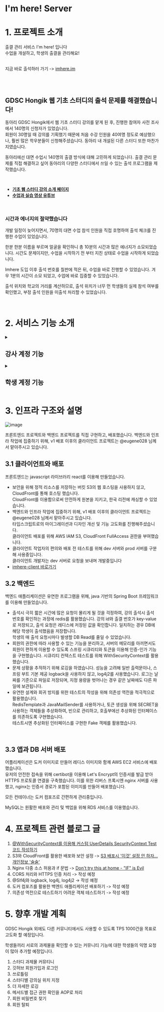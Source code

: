 ﻿# I'm here! Server
 
# 1. 프로젝트 소개
출결 관리 서비스 I'm here! 입니다 <Br>
수업을 개설하고, 학생의 출결을 관리해요! <br> <br>

지금 바로 출석하러 가기 -> [imhere.im](imhere.im)

<br> <br>
 
## GDSC Hongik 웹 기초 스터디의 출석 문제를 해결했습니다!
동아리 GDSC Hongik에서 웹 기초 스터디 강의를 맡게 된 후, 진행한 참여자 사전 조사에서 140명의 신청자가 있었습니다. <br>
회원이 30명일 때 강의를 기획했기 때문에 처음 수강 인원을 40여명 정도로 예상했으나, 훨씬 많은 학우분들이 신청해주셨습니다.
동아리 내 개설된 다른 스터디 또한 마찬가지였습니다. 

동아리에선 대면 수업시 140명의 출결 방식에 대해 고민하게 되었습니다. 
출결 관리 문제를 직접 해결하고 싶어 동아리의 다양한 스터디에서 쓰일 수 있는 출석 프로그램을 제작했습니다.

<br>

- [<b>기초 웹 스터디 강의 소개 페이지</b>](https://www.gdschongik.com/web-study/introduce) 
- [<b>수업과 실습 영상 유튜브</b>](https://www.youtube.com/watch?v=KpxVNBJ9UDw)

<br>

### 시간과 에너지의 절약했습니다
개발 일정이 늦어지면서, 70명의 대면 수업 참석 인원을 직접 호명하여 출석 체크를 진행한 수업이 있었습니다.

한분 한분 이름을 부르며 얼굴을 확인하니 총 10분의 시간과 많은 에너지가 소모되었습니다. 
시간도 문제이지만, 수업을 시작하기 전 부터 지친 상태로 수업을 시작하게 되었습니다. 

Imhere 도입 이후 출석 번호를 칠판에 적은 뒤, 수업을 바로 진행할 수 있었습니다. 
겨우 1분의 시간이 소모 되었고, 수업에 바로 집중할 수 있었습니다.

출석 위치와 학교의 거리를 계산하므로, 출석 위치가 너무 먼 학생들의 실제 참석 여부를 확인했고, 부정 출석 인원을 미출석 처리할 수 있었습니다.

<br>

# 2. 서비스 기능 소개

<details>
<summary> <h2> 강사 계정 기능 </h2> </summary>

## 강사 계정 기능

### 1. 강의 관리
강의를 개설하고 폐쇄할 수 있습니다.

### 2. 출결 관리
수업을 Open하면 출석 번호가 발급되고, 학생은 10분간 출석 번호를 입력해 출석할 수 있습니다.

출석시 출석 위치와 강의실 사이의 거리가 측정되어 부정 출석을 확인할 수 있습니다.

특정 날짜의 출석 정보를 엑셀 파일로 다운받을 수 있습니다.

### 3. 수강생 관리
수강 신청 학생을 승인하거나 거절할 수 있어요!

</details>

<details>
<summary> <h2> 학생 계정 기능 </h2> </summary>
  
## 학생 계정 기능

### 1. 회원가입
구글 이메일 인증을 통해 회원가입 할 수 있습니다.

### 2. 수강 신청
원하는 수업에 수강신청 할 수 있습니다.

### 3. 출석 신청
수강 승인 받은 수업이, Open된 경우 출석 번호와 함께 출석 신청할 수 있습니다. 

</details>

# 3. 인프라 구조와 설명

![image](https://github.com/binary-ho/imhere-server/assets/71186266/f781a563-45a1-4e10-81ab-9e0ad5079e86)


프론트엔드 프로젝트와 백엔드 프로젝트를 직접 구현하고, 배포했습니다.
백엔드와 인프라 작업에 집중하기 위해, v1 배포 이후의 클라이언트 프로젝트는 @eugene028 님께서 맡아주시고 있습니다. 


## 3.1 클라이언트와 배포
프론트엔드는 javascript 라이브러리 react를 이용해 만들었습니다. 
- 보안을 위해 정적 리소스를 저장하는 버킷 S3의 웹 호스팅을 사용하지 않고, CloudFront를 통해 호스팅 했습니다. <br> CloudFront를 이용함으로써 안전하게 원본을 지키고, 한국 리전에 캐싱할 수 있었습니다.
- 백엔드와 인프라 작업에 집중하기 위해, v1 배포 이후의 클라이언트 프로젝트는 @eugene028 님께서 맡아주시고 있습니다. <br> 타입스크립트로의 마이그레이션과 디자인 개선 및 기능 고도화를 진행해주셨습니다. <br> 클라이언트 배포를 위해 AWS IAM S3, CloudFront FullAccess 권한을 부여했습니다.
- 클라이언트 작업자의 편의와 배포 전 테스트를 위해 dev 서버와 prod 서버를 구분해 사용중입니다. <br>  클라이언트 개발자는 dev 서버로 요청을 보내며 개발중입니다
- [imhere-client 바로가기](https://github.com/eugene028/imhere-client)

## 3.2 백엔드
백엔드 애플리케이션은 유연한 프로그램을 위해, java 기반의 Spring Boot 프레임워크를 이용해 만들었습니다. <br>

- 출석시 극히 짧은 시간에 많은 요청이 몰리게 될 것을 걱정하여, 강의 출석시 출석 번호를 확인하는 과정에 redis를 활용했습니다. 강의 id와 출결 번호가 key-value로 저장되고, 출석 요청은 레디스에 저장된 값을 확인합니다. 일치하는 경우 DB에 해당 학생이 출석했음을 저장합니다. <br> 학생의 매 출석 요청시마다 발생할 DB Read를 줄일 수 있었습니다.
- 회원의 권한에 따라 사용할 수 있는 기능을 분리하고, 서버의 메모리를 아끼면서도 회원이 편하게 이용할 수 있도록 스프링 시큐리티와 토큰을 이용해 인증-인가 기능을 구현했습니다. 시큐리티 컨텍스트 테스트를 위해 WithSecurityContext를 활용했습니다. 
- 문제 상황을 추적하기 위해 로깅을 하였습니다. 성능을 고려해 일반 출력문이나, 스프링 부트 기본 제공 logback을 사용하지 않고, log4j2를 사용했습니다. 로그는 날짜를 기준으로 파일로 저장되며, 지정 용량을 벗어나는 경우 같은 날짜에도 다른 파일에 보관됩니다.
- 유연한 설계와 회귀 방지를 위한 테스트의 작성을 위해 의존성 역전을 적극적으로 활용했습니다. <br> RedisTemplate과 JavaMailSender를 사용하거나, 토큰 생성을 위해 SECRET을 사용하는 객체들을 추상화하여, 빈으로 관리하고, 호출부에선 추상화된 인터페이스를 의존하도록 구현했습니다. <br> 테스트시엔 추상화된 인터페이스를 구현한 Fake 객체를 활용했습니다. 

<br>

## 3.3 앱과 DB 서버 배포

어플리케이션은 도커 이미지로 만들어 레디스 이미지와 함께 AWS EC2 서비스에 배포했습니다. <br>
유저의 안전한 접속을 위해 certibot을 이용해 Let's Encrypt의 인증서를 발급 받아 HTTPS 프로토콜 연결을 구축했습니다. 
이를 위한 리버스 프록시엔 nginx 서버를 사용했고, nginx는 인증서 경로가 포함된 이미지를 만들어 배포했습니다. <br> 

모든 컨테이너는 도커 컴포즈로 간편하게 관리중입니다. <br>

MySQL는 원활한 배포와 관리 및 백업을 위해 RDS 서비스를 이용했습니다.

# 4. 프로젝트 관련 블로그 글
1. [@WithSecurityContext를 이용해 커스텀 UserDetails SecurityContext Test 코드 작성하기](https://dwaejinho.tistory.com/entry/%EC%BB%A4%EC%8A%A4%ED%85%80-UserDetails-SecurityContext-Test-%EC%BD%94%EB%93%9C-%EC%9E%91%EC%84%B1%ED%95%98%EA%B8%B0)
2. S3와 CloudFront를 활용한 배포와 보안 설정 -> [S3 배포시 '이것' 설정 안 하자... 개인정보 '술술'](https://dwaejinho.tistory.com/entry/%EC%B6%A9%EA%B2%A9-S3-Hosting-%EC%9D%B4%EA%B2%83-%EC%84%A4%EC%A0%95-%EC%95%88-%ED%95%98%EC%9E%90-%EA%B0%9C%EC%9D%B8%EC%A0%95%EB%B3%B4-%EC%88%A0%EC%88%A0)
3. Nginx 다중 소스 허용과 if 문법 -> [Don't try this at home - "IF" is Evil](https://dwaejinho.tistory.com/entry/Nginx-%EC%95%85%EB%A7%88%EC%9D%98-IF-Dont-try-if-at-home)
4. CORS 처리와 HTTPS 인증 처리 -> 작성 예정
2. @Slf4j와 logback, log4j, log4j2 -> 작성 예정
3. 도커 컴포즈를 활용한 백엔드 애플리케이션 배포하기 -> 작성 예정
4. 의존성 역전으로 테스트하기 어려운 객체 테스트하기 -> 작성 예정


# 5. 향후 개발 계획
GDSC Hongik 외에도 다른 커뮤니티에서도 사용할 수 있도록
TPS 1000건을 목표로 고도화 할 예정입니다.

학생들끼리 서로의 과제물을 확인할 수 있는 커뮤니티 기능에 대한 학생들의 익명 요청이 많아 추가할 예정입니다.   

1. 스터디 과제물 커뮤티니
2. 깃허브 회원가입과 로그인
3. 쓰로틀링
4. 스터디별 강의실 위치 지정
5. 더 자세한 로깅
6. 메서드별 접근 권한 확인을 AOP로 처리
7. 회원 비밀번호 찾기
8. 회원 탈퇴
